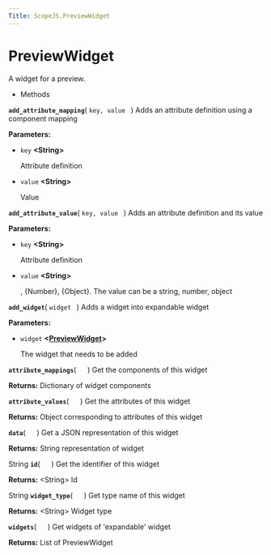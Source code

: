 ```yaml
---
Title: ScopeJS.PreviewWidget
---
```

        
PreviewWidget
=============

A widget for a preview.

-   Methods

<span id="add_attribute_mapping"></span>
**`add_attribute_mapping`**( `key, value ` )
Adds an attribute definition using a component mapping

**Parameters:**
-   `key` **&lt;String&gt;**

    Attribute definition

-   `value` **&lt;String&gt;**

    Value

<span id="add_attribute_value"></span>
**`add_attribute_value`**( `key, value ` )
Adds an attribute definition and its value

**Parameters:**
-   `key` **&lt;String&gt;**

    Attribute definition

-   `value` **&lt;String&gt;**

    , {Number}, {Object}. The value can be a string, number, object

<span id="add_widget"></span>
**`add_widget`**( `widget ` )
Adds a widget into expandable widget

**Parameters:**
-   `widget` **&lt;<a href="index.html" class="crosslink">PreviewWidget</a>&gt;**

    The widget that needs to be added

<span id="attribute_mappings"></span>
**`attribute_mappings`**( `  ` )
Get the components of this widget

**Returns:**
Dictionary of widget components

<span id="attribute_values"></span>
**`attribute_values`**( `  ` )
Get the attributes of this widget

**Returns:**
Object corresponding to attributes of this widget

<span id="data"></span>
**`data`**( `  ` )
Get a JSON representation of this widget

**Returns:**
String representation of widget

<span id="id"></span>
String **`id`**( `  ` )
Get the identifier of this widget

**Returns:** &lt;String&gt;
Id

<span id="widget_type"></span>
String **`widget_type`**( `  ` )
Get type name of this widget

**Returns:** &lt;String&gt;
Widget type

<span id="widgets"></span>
**`widgets`**( `  ` )
Get widgets of 'expandable' widget

**Returns:**
List of PreviewWidget

